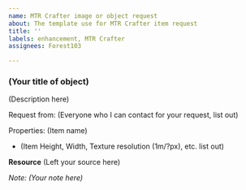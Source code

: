 ```yaml
---
name: MTR Crafter image or object request
about: The template use for MTR Crafter item request
title: ''
labels: enhancement, MTR Crafter
assignees: Forest103

---
```


### (Your title of object)
(Description here)

Request from:
(Everyone who I can contact for your request, list out)

Properties:
(Item name)
- (Item Height, Width, Texture resolution (1m/?px), etc. list out)

**Resource**
(Left your source here)

*Note: (Your note here)*
